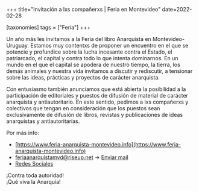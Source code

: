 +++
title="Invitación a lxs compañerxs | Feria en Montevideo"
date=2022-02-28

[taxonomies]
tags = ["Feria"]
+++

<!-- more -->

Un año más les invitamos a la Feria del libro Anarquista en Montevideo-Uruguay. 
Estamos muy contentxs de proponer un encuentro en el que se potencie y profundice sobre la lucha incesante contra el Estado, el patriarcado, el capital y contra todo lo que intenta dominarnos. En un mundo en el que el capital se apodera de nuestro tiempo, la tierra, los demás animales y nuestra vida invitamos a discutir y rediscutir, a tensionar sobre las ideas, prácticas y proyectos de carácter anarquista. 

Con entusiasmo también anunciamos que está abierta la posibilidad a la participación de editoriales y puestos de difusión de material de carácter anarquista y antiautoritario. En este sentido, pedimos a lxs compañerxs y colectivos que tengan en consideración que los puestos sean exclusivamente de difusión de libros, revistas y publicaciones de ideas anarquistas y antiautoritarias.

Por más info:  
  
- [https://www.feria-anarquista-montevideo.info](https://www.feria-anarquista-montevideo.info)
- feriaanarquistamvd@riseup.net → [Enviar mail](mailto::feriaanarquistamvd@riseup.net)  
- [Redes Sociales](https://www.facebook.com/feriaanarquistamvd)  

¡Contra toda autoridad!  
¡Qué viva la Anarquía! 